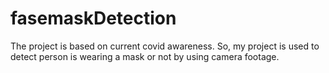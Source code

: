 # fasemaskDetection
The project is based on current covid awareness. So, my project is used to detect person is wearing a mask or not by using camera footage. 
